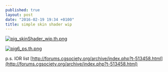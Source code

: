 ```yaml
---
published: true
layout: post
date: "2016-02-19 19:34 +0100"
title: simple skin shader wip
---
```



[![pig_skinShader_wip.th.png](https://cdn.scrot.moe/images/2016/02/19/pig_skinShader_wip.th.png)](https://cdn.scrot.moe/images/2016/02/19/pig_skinShader_wip.png)

[![pig6_ps.th.png](https://cdn.scrot.moe/images/2016/02/22/pig6_ps.th.png)](https://cdn.scrot.moe/images/2016/02/22/pig6_ps.png)

p.s. IOR list
[http://forums.cgsociety.org/archive/index.php?t-513458.html](http://forums.cgsociety.org/archive/index.php?t-513458.html)
